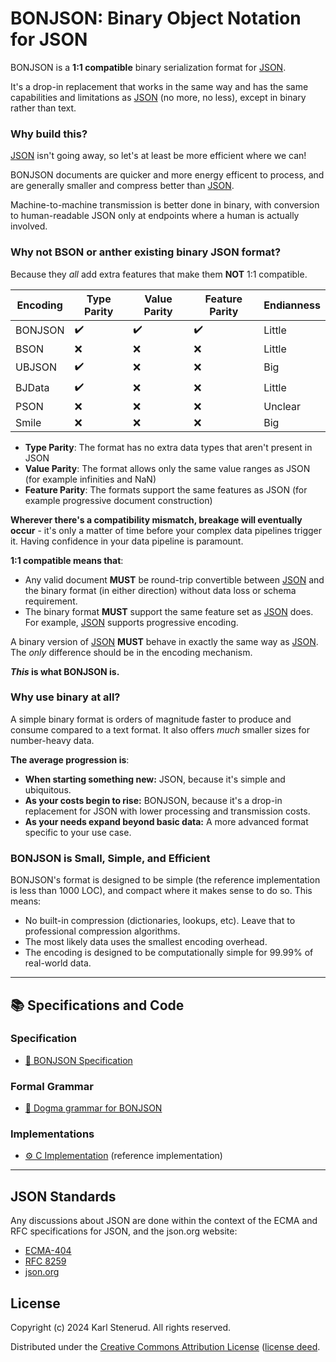 BONJSON: Binary Object Notation for JSON
========================================

BONJSON is a **1:1 compatible** binary serialization format for [JSON](#json-standards).

It's a drop-in replacement that works in the same way and has the same capabilities and limitations as [JSON](#json-standards) (no more, no less), except in binary rather than text.


### Why build this?

[JSON](#json-standards) isn't going away, so let's at least be more efficient where we can!

BONJSON documents are quicker and more energy efficent to process, and are generally smaller and compress better than [JSON](#json-standards).

Machine-to-machine transmission is better done in binary, with conversion to human-readable JSON only at endpoints where a human is actually involved.


### Why not BSON or anther existing binary JSON format?

Because they _all_ add extra features that make them **NOT** 1:1 compatible.

| Encoding | Type Parity | Value Parity | Feature Parity | Endianness |
| -------- | ----------- | ------------ | -------------- | ---------- |
| BONJSON  |      ✔️      |      ✔️       |        ✔️       |   Little   |
| BSON     |      ❌     |      ❌      |        ❌      |   Little   |
| UBJSON   |      ✔️      |      ❌      |        ❌      |   Big      |
| BJData   |      ✔️      |      ❌      |        ❌      |   Little   |
| PSON     |      ❌     |      ❌      |        ❌      |   Unclear  |
| Smile    |      ❌     |      ❌      |        ❌      |   Big      |

* **Type Parity**: The format has no extra data types that aren't present in JSON
* **Value Parity**: The format allows only the same value ranges as JSON (for example infinities and NaN)
* **Feature Parity**: The formats support the same features as JSON (for example progressive document construction)

**Wherever there's a compatibility mismatch, breakage will eventually occur** - it's only a matter of time before your complex data pipelines trigger it. Having confidence in your data pipeline is paramount.

**1:1 compatible means that**:

 * Any valid document **MUST** be round-trip convertible between [JSON](#json-standards) and the binary format (in either direction) without data loss or schema requirement.
 * The binary format **MUST** support the same feature set as [JSON](#json-standards) does. For example, [JSON](#json-standards) supports progressive encoding.

A binary version of [JSON](#json-standards) **MUST** behave in exactly the same way as [JSON](#json-standards). The _only_ difference should be in the encoding mechanism.

**_This_ is what BONJSON is.**


### Why use binary at all?

A simple binary format is orders of magnitude faster to produce and consume compared to a text format. It also offers _much_ smaller sizes for number-heavy data.

**The average progression is**:

 * **When starting something new:** JSON, because it's simple and ubiquitous.
 * **As your costs begin to rise:** BONJSON, because it's a drop-in replacement for JSON with lower processing and transmission costs.
 * **As your needs expand beyond basic data:** A more advanced format specific to your use case.


### BONJSON is Small, Simple, and Efficient

BONJSON's format is designed to be simple (the reference implementation is less than 1000 LOC), and compact where it makes sense to do so. This means:

* No built-in compression (dictionaries, lookups, etc). Leave that to professional compression algorithms.
* The most likely data uses the smallest encoding overhead.
* The encoding is designed to be computationally simple for 99.99% of real-world data.

-------------------------------------------------------------------------------

📚 Specifications and Code
--------------------------

### Specification

 * [📖 BONJSON Specification](bonjson.md)

### Formal Grammar

 * [🔡 Dogma grammar for BONJSON](bonjson.dogma)

### Implementations

 * [⚙️ C Implementation](https://github.com/kstenerud/ksbonjson) (reference implementation)

-------------------------------------------------------------------------------


JSON Standards
--------------

Any discussions about JSON are done within the context of the ECMA and RFC specifications for JSON, and the json.org website:

 * [ECMA-404](https://ecma-international.org/publications-and-standards/standards/ecma-404/)
 * [RFC 8259](https://www.rfc-editor.org/info/rfc8259)
 * [json.org](https://www.json.org)



License
-------

Copyright (c) 2024 Karl Stenerud. All rights reserved.

Distributed under the [Creative Commons Attribution License](https://creativecommons.org/licenses/by/4.0/legalcode) ([license deed](https://creativecommons.org/licenses/by/4.0).
